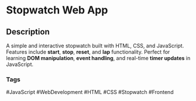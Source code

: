 # Stopwatch Web App

## Description
A simple and interactive stopwatch built with HTML, CSS, and JavaScript. Features include **start**, **stop**, **reset**, and **lap** functionality. Perfect for learning **DOM manipulation**, **event handling**, and real-time **timer updates** in JavaScript.

### Tags
#JavaScript #WebDevelopment #HTML #CSS #Stopwatch #Frontend
